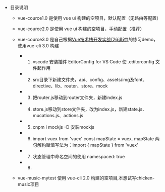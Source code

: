 * 目录说明

    * vue-cource1.0 是使用 vue ui 构建的空项目，默认配置（无路由等配置）

    * vue-cource2.0 是使用 vue ui 构建的空项目，手动配置（推荐）

    * vue-cource3.0 是自己根据[Vue技术栈开发实战(26课时)](https://segmentfault.com/ls/1650000016221751?utm_source=recommend_web-live-new)的练习demo，使用vue-cli 3.0 构建
        * 1. vscode 安装插件 EditorConfig for VS Code 使 .editorconfig 文件起作用   
        * 2. src目录下新建文件夹，api、config、assets/img及font、directive、lib、router、store、mock
        * 3. 把router.js移动到router文件夹，新建index.js
        * 4. store.js移动到store文件夹，改为index.js，新建state.js、mucations.js、actions.js
        * 5. cnpm i mockjs -D 安装mockjs
        * 6. import vuex from 'vuex' 
             const mapState = vuex. mapState 两句解构赋值写法为：import { mapState } from 'vuex'
        * 7. 状态管理中命名空间的使用  namespaced: true
        * 8.  



    * vue-music-mytest 使用 vue-cli 2.0 构建的空项目,本想试写chicken-music项目